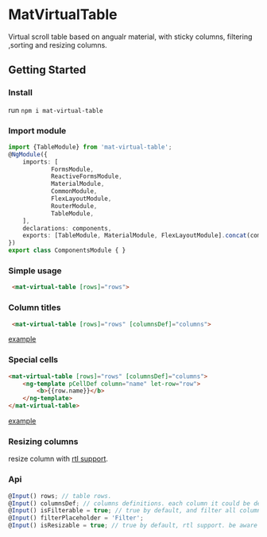 # MatVirtualTable
Virtual scroll table based on angualr material, with sticky columns, filtering ,sorting and resizing columns.

## Getting Started

### Install
run `npm i mat-virtual-table`

### Import module

```typescript
import {TableModule} from 'mat-virtual-table';
@NgModule({
    imports: [
            FormsModule,
            ReactiveFormsModule,
            MaterialModule,
            CommonModule,
            FlexLayoutModule,
            RouterModule,
            TableModule,
    ],
    declarations: components,
    exports: [TableModule, MaterialModule, FlexLayoutModule].concat(components),
})
export class ComponentsModule { }
```

### Simple usage
```html
 <mat-virtual-table [rows]="rows">
```

### Column titles 
```html
 <mat-virtual-table [rows]="rows" [columnsDef]="columns">
```
[example](https://stackblitz.com/edit/mat-virtual-table-basic-tupcj8?file=src%2Fapp%2Fapp.component.html)

### Special cells
```html
<mat-virtual-table [rows]="rows" [columnsDef]="columns">
    <ng-template pCellDef column="name" let-row="row">
        <b>{{row.name}}</b>
    </ng-template>
</mat-virtual-table>
```
[example](https://stackblitz.com/edit/mat-virtual-table-special-cells?file=src/app/app.component.html)

### Resizing columns
resize column with [rtl support](https://stackblitz.com/edit/mat-virtual-table-resize?file=src%2Findex.html).

### Api
```typescript
@Input() rows; // table rows.
@Input() columnsDef; // columns definitions. each column it could be define title, isSortable, isFilterable, and width. default width is calculated by max value length.
@Input() isFilterable = true; // true by default, and filter all columns, Unless otherwise specified in the columnsDef.
@Input() filterPlaceholder = 'Filter';  
@Input() isResizable = true; // true by default, rtl support. be aware that there is performace issue without build with production mode.
```


